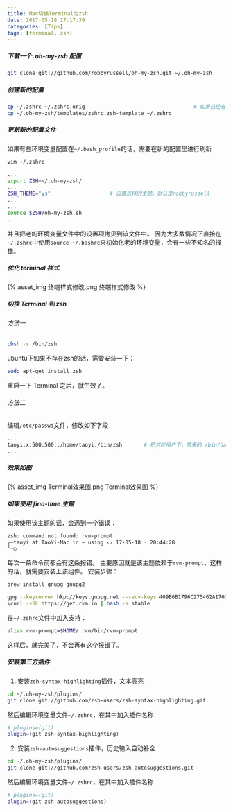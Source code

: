 ```yaml
---
title: Mac切换Terminal为zsh
date: 2017-05-18 17:17:39
categories: [Tips]
tags: [terminal, zsh]
---
```


##### 下载一个 .oh-my-zsh 配置
```bash
git clone git://github.com/robbyrussell/oh-my-zsh.git ~/.oh-my-zsh
```

  <!--more-->

##### 创建新的配置
```bash
cp ~/.zshrc ~/.zshrc.orig                                   # 如果已经有一个 .zshrc 文件，备份一下
cp ~/.oh-my-zsh/templates/zshrc.zsh-template ~/.zshrc
```

##### 更新新的配置文件
如果有些环境变量配置在``~/.bash_profile``的话，需要在新的配置里进行刷新
```bash
vim ~/.zshrc
```

```bash
...
export ZSH=~/.oh-my-zsh/
...
ZSH_THEME="ys"                   # 设置选择的主题。默认是robbyrussell
...
...
source $ZSH/oh-my-zsh.sh
...
```
并且把老的环境变量文件中的设置项拷贝到该文件中。
因为大多数情况下直接在`~/.zshrc`中使用`source ~/.bashrc`来初始化老的环境变量，会有一些不知名的报错。


##### 优化 terminal 样式
{% asset_img 终端样式修改.png 终端样式修改 %}

##### 切换 Terminal 到 zsh
###### 方法一
```bash
chsh -s /bin/zsh
```
ubuntu下如果不存在zsh的话，需要安装一下：
```bash
sudo apt-get install zsh
```

重启一下 Terminal 之后，就生效了。

###### 方法二
编辑``/etc/passwd``文件，修改如下字段
```bash
...
taoyi:x:500:500::/home/taoyi:/bin/zsh       # 把对应用户下，原来的 /bin/bash 改成新的 /bin/zsh
...
```

##### 效果如图
{% asset_img Terminal效果图.png Terminal效果图 %}

##### 如果使用 fino-time 主题
如果使用该主题的话，会遇到一个错误：
```bash
zsh: command not found: rvm-prompt
╭─taoyi at TaoYi-Mac in ~ using ‹› 17-05-18 - 20:44:28
╰─○ 
```
每次一条命令前都会有这条报错。
主要原因就是该主题依赖于``rvm-prompt``，这样的话，就需要安装上该组件。
安装步骤：
```bash
brew install gnupg gnupg2
```

```bash
gpg --keyserver hkp://keys.gnupg.net --recv-keys 409B6B1796C275462A1703113804BB82D39DC0E3
\curl -sSL https://get.rvm.io | bash -s stable
```
在``~/.zshrc``文件中加入支持：
```bash
alias rvm-prompt=$HOME/.rvm/bin/rvm-prompt
```
这样后，就完美了，不会再有这个报错了。

##### 安装第三方插件
1. 安装``zsh-syntax-highlighting``插件，文本高亮
```bash
cd ~/.oh-my-zsh/plugins/
git clone git://github.com/zsh-users/zsh-syntax-highlighting.git
```
然后编辑环境变量文件``~/.zshrc``，在其中加入插件名称
```bash
# plugins=(git)
plugin=(git zsh-syntax-highlighting)
```
2. 安装``zsh-autosuggestions``插件，历史输入自动补全
```bash
cd ~/.oh-my-zsh/plugins/
git clone git://github.com/zsh-users/zsh-autosuggestions.git
```
然后编辑环境变量文件``~/.zshrc``，在其中加入插件名称
```bash
# plugins=(git)
plugin=(git zsh-autosuggestions)
```